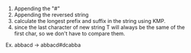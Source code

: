 1. Appending the "#"
2. Appending the reversed string
3. calculate the longest prefix and suffix in the string using KMP.
4. since the last character of new string T will always be the same of the first char, so we don't have to compare them. 

Ex. abbacd -> abbacd#dcabba